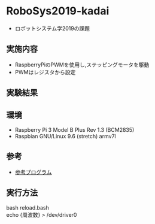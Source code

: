 # RoboSys2019-kadai
+ ロボットシステム学2019の課題  
  
## 実施内容  
+ RaspberryPiのPWMを使用し,ステッピングモータを駆動  
+ PWMはレジスタから設定  
  
## 実験結果  
  
## 環境  
+ Raspberry Pi 3 Model B Plus Rev 1.3 (BCM2835)  
+ Raspbian GNU/Linux 9.6 (stretch) armv7l  
## 参考  
+ [参考プログラム](https://github.com/rt-net/RaspberryPiMouse)
## 実行方法  
bash reload.bash  
echo {周波数} > /dev/driver0

